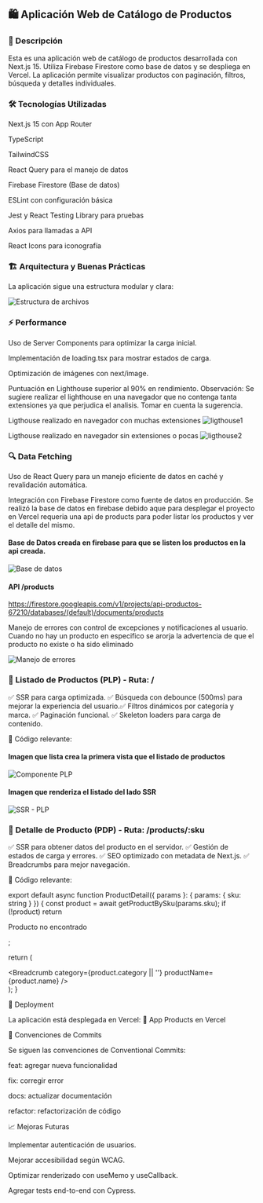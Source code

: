 ## 🛍️ Aplicación Web de Catálogo de Productos

### 📌 Descripción

Esta es una aplicación web de catálogo de productos desarrollada con Next.js 15. Utiliza Firebase Firestore como base de datos y se despliega en Vercel. La aplicación permite visualizar productos con paginación, filtros, búsqueda y detalles individuales.

### 🛠️ Tecnologías Utilizadas

Next.js 15 con App Router

TypeScript

TailwindCSS

React Query para el manejo de datos

Firebase Firestore (Base de datos)

ESLint con configuración básica

Jest y React Testing Library para pruebas

Axios para llamadas a API

React Icons para iconografía

### 🏗️ Arquitectura y Buenas Prácticas

La aplicación sigue una estructura modular y clara:

![Estructura de archivos](image.png)

### ⚡ Performance

Uso de Server Components para optimizar la carga inicial.

Implementación de loading.tsx para mostrar estados de carga.

Optimización de imágenes con next/image.

Puntuación en Lighthouse superior al 90% en rendimiento.
Observación: Se sugiere realizar el lighthouse en una navegador que no contenga tanta extensiones ya que perjudica el analisis. Tomar en cuenta la sugerencia.

Ligthouse realizado en navegador con muchas extensiones
![ligthouse1](image-1.png)

Ligthouse realizado en navegador sin extensiones o pocas
![ligthouse2](image-2.png)


### 🔍 Data Fetching

Uso de React Query para un manejo eficiente de datos en caché y revalidación automática.

Integración con Firebase Firestore como fuente de datos en producción. Se realizó la base de datos en firebase debido aque para desplegar el proyecto en Vercel requeria una api de products para poder listar los productos y ver el detalle del mismo.

#### Base de Datos creada en firebase para que se listen los productos en la api creada.

![Base de datos](image-3.png)

#### API /products
https://firestore.googleapis.com/v1/projects/api-productos-67210/databases/(default)/documents/products


Manejo de errores con control de excepciones y notificaciones al usuario. Cuando no hay un producto en especifico se arorja la advertencia de que el producto no existe o ha sido eliminado

![Manejo de errores](image-4.png)

### 📌 Listado de Productos (PLP) - Ruta: /

✅ SSR para carga optimizada.
✅ Búsqueda con debounce (500ms) para mejorar la experiencia del usuario.✅ Filtros dinámicos por categoría y marca.
✅ Paginación funcional.
✅ Skeleton loaders para carga de contenido.

🔎 Código relevante:

#### Imagen que lista crea la primera vista que el listado de productos

![Componente PLP](image-5.png)

#### Imagen que renderiza el listado del lado SSR

![SSR - PLP](image-6.png)

### 📌 Detalle de Producto (PDP) - Ruta: /products/:sku

✅ SSR para obtener datos del producto en el servidor.
✅ Gestión de estados de carga y errores.
✅ SEO optimizado con metadata de Next.js.
✅ Breadcrumbs para mejor navegación.

🔎 Código relevante:

export default async function ProductDetail({ params }: { params: { sku: string } }) {
  const product = await getProductBySku(params.sku);
  if (!product) return <p>Producto no encontrado</p>;

  return (
    <div className="container mx-auto px-4 py-8">
      <Breadcrumb category={product.category || ''} productName={product.name} />
      <ProductCard product={product} />
    </div>
  );
}


🚀 Deployment

La aplicación está desplegada en Vercel:
🔗 App Products en Vercel

📜 Convenciones de Commits

Se siguen las convenciones de Conventional Commits:

feat: agregar nueva funcionalidad

fix: corregir error

docs: actualizar documentación

refactor: refactorización de código

📈 Mejoras Futuras

Implementar autenticación de usuarios.

Mejorar accesibilidad según WCAG.

Optimizar renderizado con useMemo y useCallback.

Agregar tests end-to-end con Cypress.